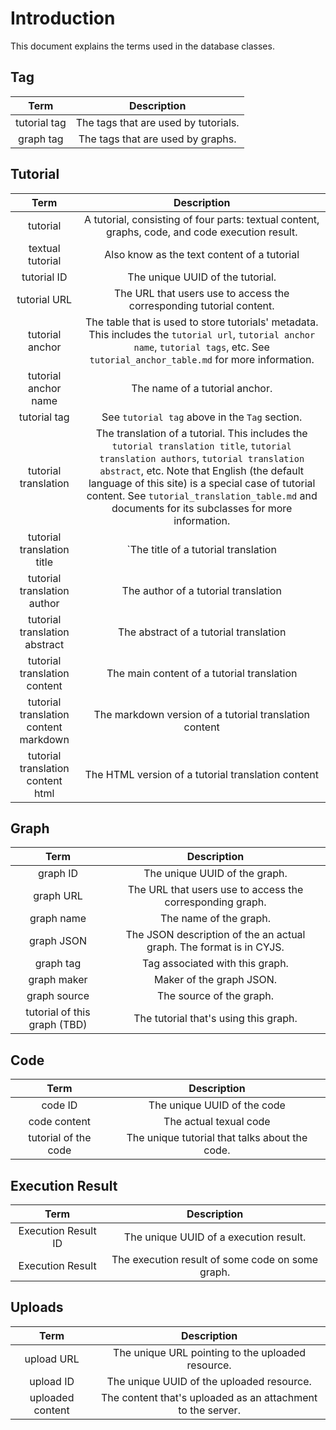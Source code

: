 # Introduction

This document explains the terms used in the database classes. 

## Tag

|     Term     |             Description              |
| :----------: | :----------------------------------: |
| tutorial tag | The tags that are used by tutorials. |
|  graph tag   |  The tags that are used by graphs.   |

## Tutorial

|                 Term                  |                         Description                          |
| :-----------------------------------: | :----------------------------------------------------------: |
|               tutorial                | A tutorial, consisting of four parts: textual content, graphs, code, and code execution result. |
|           textual tutorial            |         Also know as the text content of a tutorial          |
|              tutorial ID              |               The unique UUID of the tutorial.               |
|             tutorial URL              | The URL that users use to access the corresponding tutorial content. |
|            tutorial anchor            | The table that is used to store tutorials' metadata. This includes the `tutorial url`, `tutorial anchor name`, `tutorial tags`, etc.  See `tutorial_anchor_table.md` for more information. |
|         tutorial anchor name          |                The name of a tutorial anchor.                |
|             tutorial tag              |        See `tutorial tag` above in the `Tag` section.        |
|         tutorial translation          | The translation of a tutorial. This includes the `tutorial translation title`, `tutorial translation authors`, `tutorial translation abstract`, etc. Note that English (the default language of this site) is a special case of tutorial content. See `tutorial_translation_table.md` and documents for its subclasses for more information. |
|      tutorial translation title       |             `The title of a tutorial translation             |
|      tutorial translation author      |             The author of a tutorial translation             |
|     tutorial translation abstract     |            The abstract of a tutorial translation            |
|     tutorial translation content      |          The main content of a tutorial translation          |
| tutorial translation content markdown |    The markdown version of a tutorial translation content    |
|   tutorial translation content html   |      The HTML version of a tutorial translation content      |

## Graph

|             Term             |                         Description                          |
| :--------------------------: | :----------------------------------------------------------: |
|           graph ID           |                The unique UUID of the graph.                 |
|          graph URL           |  The URL that users use to access the corresponding graph.   |
|          graph name          |                    The name of the graph.                    |
|          graph JSON          | The JSON description of the an actual graph. The format is in CYJS. |
|          graph tag           |               Tag associated with this graph.                |
|         graph maker          |                   Maker of the graph JSON.                   |
|         graph source         |                   The source of the graph.                   |
| tutorial of this graph (TBD) |            The tutorial that's using this graph.             |

## Code

|         Term         |                  Description                   |
| :------------------: | :--------------------------------------------: |
|       code ID        |          The unique UUID of the code           |
|     code content     |             The actual texual code             |
| tutorial of the code | The unique tutorial that talks about the code. |

## Execution Result

|        Term         |                   Description                    |
| :-----------------: | :----------------------------------------------: |
| Execution Result ID |      The unique UUID of a execution result.      |
|  Execution Result   | The execution result of some code on some graph. |

## Uploads

|       Term       |                         Description                         |
| :--------------: | :---------------------------------------------------------: |
|    upload URL    |      The unique URL pointing to the uploaded resource.      |
|    upload ID     |          The unique UUID of the uploaded resource.          |
| uploaded content | The content that's uploaded as an attachment to the server. |

